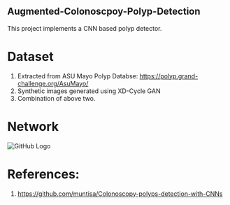 ## Augmented-Colonoscpoy-Polyp-Detection

This project implements a CNN based polyp detector.

Dataset
=======
1. Extracted from ASU Mayo Polyp Databse: https://polyp.grand-challenge.org/AsuMayo/
2. Synthetic images generated using XD-Cycle GAN
3. Combination of above two.

Network
=======
![GitHub Logo](/images/logo.png)

# References:
1. https://github.com/muntisa/Colonoscopy-polyps-detection-with-CNNs

